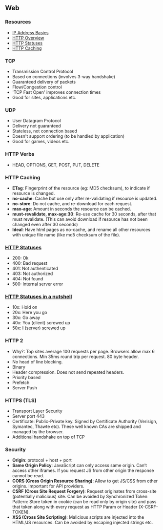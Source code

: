 ## Web

### Resources

- [IP Address Basics](http://www.deepakvadgama.com/blog/ipaddress-basics-for-developers/)
- [HTTP Overview](https://developer.mozilla.org/en-US/docs/Web/HTTP/Overview)
- [HTTP Statuses](https://httpstatuses.com)
- [HTTP Caching](https://developers.google.com/web/fundamentals/performance/optimizing-content-efficiency/http-caching)

### TCP

- Transmission Control Protocol
- Based on connections (involves 3-way handshake) 
- Guaranteed delivery of packets
- Flow/Congestion control
- 'TCP Fast Open' improves connection times
- Good for sites, applications etc. 

### UDP

- User Datagram Protocol
- Delivery not guaranteed
- Stateless, not connection based
- Doesn't support ordering (to be handled by application)
- Good for games, videos etc. 

### HTTP Verbs

- HEAD, OPTIONS, GET, POST, PUT, DELETE

### HTTP Caching

- **ETag**: Fingerprint of the resource (eg: MD5 checksum), to indicate if resource is changed. 
- **no-cache**: Cache but use only after re-validating if resource is updated.
- **no-store**: Do not cache, and re-download for each request. 
- **max-age**: Amount in seconds the resource can be cached. 
- **must-revalidate, max-age:30**: Re-use cache for 30 seconds, after that must revalidate. (This can avoid download if resource has not been changed even after 30 seconds)
- **Ideal**: Have html pages as no-cache, and rename all other resources with unique file name (like md5 checksum of the file). 

### [HTTP Statuses](https://httpstatuses.com)

- 200: Ok
- 400: Bad request
- 401: Not authenticated
- 403: Not authorized
- 404: Not found
- 500: Internal server error

### [HTTP Statuses in a nutshell](https://twitter.com/stevelosh/status/372740571749572610?lang=en)
- 10x: Hold on
- 20x: Here you go 
- 30x: Go away
- 40x: You (client) screwed up
- 50x: I (server) screwed up

### HTTP 2

- Why?: Top sites average 100 requests per page. Browsers allow max 6 connections. Min 35ms round trip per request. 80 byte header.
- No head of line blocking.
- Binary
- Header compression. Does not send repeated headers. 
- Priority based
- Prefetch
- Server Push

### HTTPS (TLS)

- Transport Layer Security 
- Server port 443
- Certificate: Public-Private key. Signed by Certificate Authority (Verisign, Symantec, Thawte etc). These well known CAs are shipped and managed by the browser.
- Additional handshake on top of TCP


### Security
- **Origin**: protocol + host + port
- **Same Origin Policy**: JavaScript can only access same origin. Can’t access other iframes. If you request JS from other origin the response cannot be read.
- **CORS (Cross Origin Resource Sharing)**: Allow to get JS/CSS from other origins. Important for API providers. 
- **CSRF (Cross Site Request Forgery)**: Request originates from cross-site (potentially malicious) site. Can be avoided by Synchronized Token Pattern: Store token in cookie (can be read only by origin site) and pass that token along with every request as HTTP Param or Header (X-CSRF-TOKEN).
- **XSS (Cross Site Scripting)**: Malicious scripts are injected into the HTML/JS resources. Can be avoided by escaping injected strings etc.



